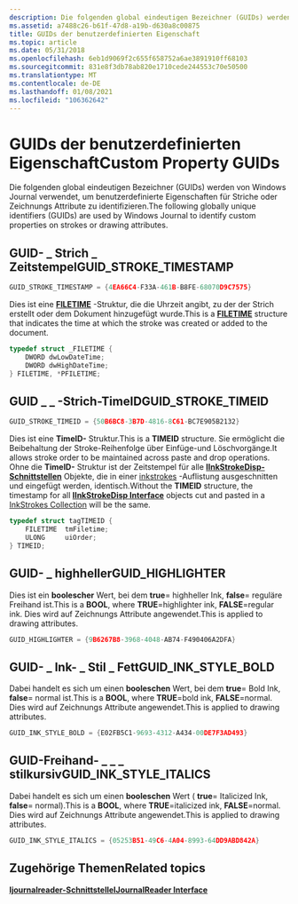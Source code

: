 ```yaml
---
description: Die folgenden global eindeutigen Bezeichner (GUIDs) werden von Windows Journal verwendet, um benutzerdefinierte Eigenschaften für Striche oder Zeichnungs Attribute zu identifizieren.
ms.assetid: a7488c26-b61f-47d8-a19b-d630a8c00875
title: GUIDs der benutzerdefinierten Eigenschaft
ms.topic: article
ms.date: 05/31/2018
ms.openlocfilehash: 6eb1d9069f2c655f658752a6ae3891910ff68103
ms.sourcegitcommit: 831e8f3db78ab820e1710cede244553c70e50500
ms.translationtype: MT
ms.contentlocale: de-DE
ms.lasthandoff: 01/08/2021
ms.locfileid: "106362642"
---
```

# <a name="custom-property-guids"></a><span data-ttu-id="c065c-103">GUIDs der benutzerdefinierten Eigenschaft</span><span class="sxs-lookup"><span data-stu-id="c065c-103">Custom Property GUIDs</span></span>

<span data-ttu-id="c065c-104">Die folgenden global eindeutigen Bezeichner (GUIDs) werden von Windows Journal verwendet, um benutzerdefinierte Eigenschaften für Striche oder Zeichnungs Attribute zu identifizieren.</span><span class="sxs-lookup"><span data-stu-id="c065c-104">The following globally unique identifiers (GUIDs) are used by Windows Journal to identify custom properties on strokes or drawing attributes.</span></span>

## <a name="guid_stroke_timestamp"></a><span data-ttu-id="c065c-105">GUID- \_ Strich \_ Zeitstempel</span><span class="sxs-lookup"><span data-stu-id="c065c-105">GUID\_STROKE\_TIMESTAMP</span></span>


```C++
GUID_STROKE_TIMESTAMP = {4EA66C4-F33A-461B-B8FE-68070D9C7575}
```



<span data-ttu-id="c065c-106">Dies ist eine [**FILETIME**](/windows/desktop/api/minwinbase/ns-minwinbase-filetime) -Struktur, die die Uhrzeit angibt, zu der der Strich erstellt oder dem Dokument hinzugefügt wurde.</span><span class="sxs-lookup"><span data-stu-id="c065c-106">This is a [**FILETIME**](/windows/desktop/api/minwinbase/ns-minwinbase-filetime) structure that indicates the time at which the stroke was created or added to the document.</span></span>


```C++
typedef struct _FILETIME {
    DWORD dwLowDateTime;
    DWORD dwHighDateTime;
} FILETIME, *PFILETIME;
```



## <a name="guid_stroke_timeid"></a><span data-ttu-id="c065c-107">GUID \_ \_ -Strich-TimeID</span><span class="sxs-lookup"><span data-stu-id="c065c-107">GUID\_STROKE\_TIMEID</span></span>


```C++
GUID_STROKE_TIMEID = {50B6BC8-3B7D-4816-8C61-BC7E905B2132}
```



<span data-ttu-id="c065c-108">Dies ist eine **TimeID-** Struktur.</span><span class="sxs-lookup"><span data-stu-id="c065c-108">This is a **TIMEID** structure.</span></span> <span data-ttu-id="c065c-109">Sie ermöglicht die Beibehaltung der Stroke-Reihenfolge über Einfüge-und Löschvorgänge.</span><span class="sxs-lookup"><span data-stu-id="c065c-109">It allows stroke order to be maintained across paste and drop operations.</span></span> <span data-ttu-id="c065c-110">Ohne die **TimeID-** Struktur ist der Zeitstempel für alle [**IInkStrokeDisp-Schnittstellen**](/windows/desktop/api/msinkaut/nn-msinkaut-iinkstrokedisp) Objekte, die in einer [inkstrokes](/previous-versions/windows/desktop/legacy/ms703293(v=vs.85)) -Auflistung ausgeschnitten und eingefügt werden, identisch.</span><span class="sxs-lookup"><span data-stu-id="c065c-110">Without the **TIMEID** structure, the timestamp for all [**IInkStrokeDisp Interface**](/windows/desktop/api/msinkaut/nn-msinkaut-iinkstrokedisp) objects cut and pasted in a [InkStrokes Collection](/previous-versions/windows/desktop/legacy/ms703293(v=vs.85)) will be the same.</span></span>


```C++
typedef struct tagTIMEID {
    FILETIME  tmFiletime;
    ULONG     uiOrder;
} TIMEID;
```



## <a name="guid_highlighter"></a><span data-ttu-id="c065c-111">GUID- \_ highheller</span><span class="sxs-lookup"><span data-stu-id="c065c-111">GUID\_HIGHLIGHTER</span></span>

<span data-ttu-id="c065c-112">Dies ist ein **boolescher** Wert, bei dem **true**= highheller Ink, **false**= reguläre Freihand ist.</span><span class="sxs-lookup"><span data-stu-id="c065c-112">This is a **BOOL**, where **TRUE**=highlighter ink, **FALSE**=regular ink.</span></span> <span data-ttu-id="c065c-113">Dies wird auf Zeichnungs Attribute angewendet.</span><span class="sxs-lookup"><span data-stu-id="c065c-113">This is applied to drawing attributes.</span></span>


```C++
GUID_HIGHLIGHTER = {9B6267B8-3968-4048-AB74-F490406A2DFA}
```



## <a name="guid_ink_style_bold"></a><span data-ttu-id="c065c-114">GUID- \_ Ink- \_ Stil \_ Fett</span><span class="sxs-lookup"><span data-stu-id="c065c-114">GUID\_INK\_STYLE\_BOLD</span></span>

<span data-ttu-id="c065c-115">Dabei handelt es sich um einen **booleschen** Wert, bei dem **true**= Bold Ink, **false**= normal ist.</span><span class="sxs-lookup"><span data-stu-id="c065c-115">This is a **BOOL**, where **TRUE**=bold ink, **FALSE**=normal.</span></span> <span data-ttu-id="c065c-116">Dies wird auf Zeichnungs Attribute angewendet.</span><span class="sxs-lookup"><span data-stu-id="c065c-116">This is applied to drawing attributes.</span></span>


```C++
GUID_INK_STYLE_BOLD = {E02FB5C1-9693-4312-A434-00DE7F3AD493}
```



## <a name="guid_ink_style_italics"></a><span data-ttu-id="c065c-117">GUID-Freihand- \_ \_ \_ stilkursiv</span><span class="sxs-lookup"><span data-stu-id="c065c-117">GUID\_INK\_STYLE\_ITALICS</span></span>

<span data-ttu-id="c065c-118">Dabei handelt es sich um einen **booleschen** Wert ( **true**= Italicized Ink, **false**= normal).</span><span class="sxs-lookup"><span data-stu-id="c065c-118">This is a **BOOL**, where **TRUE**=italicized ink, **FALSE**=normal.</span></span> <span data-ttu-id="c065c-119">Dies wird auf Zeichnungs Attribute angewendet.</span><span class="sxs-lookup"><span data-stu-id="c065c-119">This is applied to drawing attributes.</span></span>


```C++
GUID_INK_STYLE_ITALICS = {05253B51-49C6-4A04-8993-64DD9ABD842A}
```



## <a name="related-topics"></a><span data-ttu-id="c065c-120">Zugehörige Themen</span><span class="sxs-lookup"><span data-stu-id="c065c-120">Related topics</span></span>

<dl> <dt>

[<span data-ttu-id="c065c-121">**Ijournalreader-Schnittstelle**</span><span class="sxs-lookup"><span data-stu-id="c065c-121">**IJournalReader Interface**</span></span>](ijournalreader.md)
</dt> </dl>

 

 
